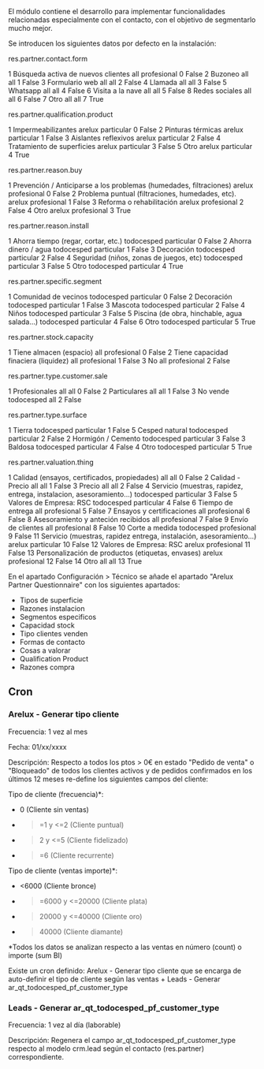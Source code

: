 El módulo contiene el desarrollo para implementar funcionalidades relacionadas especialmente con el contacto, con el objetivo de segmentarlo mucho mejor.

Se introducen los siguientes datos por defecto en la instalación:

res.partner.contact.form

<record id="res_partner_contact_form_data_1" model="res.partner.contact.form">
<field name="id">1</field>
<field name="name">Búsqueda activa de nuevos clientes</field>
<field name="filter_company">all</field>
<field name="filter_ar_qt_customer_type">profesional</field>
<field name="position">0</field>
<field name="other">False</field>
</record>
<record id="res_partner_contact_form_data_2" model="res.partner.contact.form">
<field name="id">2</field>
<field name="name">Buzoneo</field>
<field name="filter_company">all</field>
<field name="filter_ar_qt_customer_type">all</field>
<field name="position">1</field>
<field name="other">False</field>
</record>
<record id="res_partner_contact_form_data_3" model="res.partner.contact.form">
<field name="id">3</field>
<field name="name">Formulario web</field>
<field name="filter_company">all</field>
<field name="filter_ar_qt_customer_type">all</field>
<field name="position">2</field>
<field name="other">False</field>
</record>
<record id="res_partner_contact_form_data_4" model="res.partner.contact.form">
<field name="id">4</field>
<field name="name">Llamada</field>
<field name="filter_company">all</field>
<field name="filter_ar_qt_customer_type">all</field>
<field name="position">3</field>
<field name="other">False</field>
</record>
<record id="res_partner_contact_form_data_5" model="res.partner.contact.form">
<field name="id">5</field>
<field name="name">Whatsapp</field>
<field name="filter_company">all</field>
<field name="filter_ar_qt_customer_type">all</field>
<field name="position">4</field>
<field name="other">False</field>
</record>
<record id="res_partner_contact_form_data_6" model="res.partner.contact.form">
<field name="id">6</field>
<field name="name">Visita a la nave</field>
<field name="filter_company">all</field>
<field name="filter_ar_qt_customer_type">all</field>
<field name="position">5</field>
<field name="other">False</field>
</record>
<record id="res_partner_contact_form_data_8" model="res.partner.contact.form">
<field name="id">8</field>
<field name="name">Redes sociales</field>
<field name="filter_company">all</field>
<field name="filter_ar_qt_customer_type">all</field>
<field name="position">6</field>
<field name="other">False</field>
</record>
<record id="res_partner_contact_form_data_7" model="res.partner.contact.form">
<field name="id">7</field>
<field name="name">Otro</field>
<field name="filter_company">all</field>
<field name="filter_ar_qt_customer_type">all</field>
<field name="position">7</field>
<field name="other">True</field>
</record>
 

res.partner.qualification.product

<record id="res_partner_qualifiction_product_data_1" model="res.partner.qualification.product">
<field name="id">1</field>
<field name="name">Impermeabilizantes</field>
<field name="filter_company">arelux</field>
<field name="filter_ar_qt_customer_type">particular</field>
<field name="position">0</field>
<field name="other">False</field>
</record>
<record id="res_partner_qualifiction_product_data_2" model="res.partner.qualification.product">
<field name="id">2</field>
<field name="name">Pinturas térmicas</field>
<field name="filter_company">arelux</field>
<field name="filter_ar_qt_customer_type">particular</field>
<field name="position">1</field>
<field name="other">False</field>
</record>
<record id="res_partner_qualifiction_product_data_3" model="res.partner.qualification.product">
<field name="id">3</field>
<field name="name">Aislantes reflexivos</field>
<field name="filter_company">arelux</field>
<field name="filter_ar_qt_customer_type">particular</field>
<field name="position">2</field>
<field name="other">False</field>
</record>
<record id="res_partner_qualifiction_product_data_4" model="res.partner.qualification.product">
<field name="id">4</field>
<field name="name">Tratamiento de superficies</field>
<field name="filter_company">arelux</field>
<field name="filter_ar_qt_customer_type">particular</field>
<field name="position">3</field>
<field name="other">False</field>
</record>
<record id="res_partner_qualifiction_product_data_5" model="res.partner.qualification.product">
<field name="id">5</field>
<field name="name">Otro</field>
<field name="filter_company">arelux</field>
<field name="filter_ar_qt_customer_type">particular</field>
<field name="position">4</field>
<field name="other">True</field>
</record>
 

res.partner.reason.buy

<record id="res_partner_reason_buy_1" model="res.partner.reason.buy">
<field name="id">1</field>
<field name="name">Prevención / Anticiparse a los problemas (humedades, filtraciones)</field>
<field name="filter_company">arelux</field>
<field name="filter_ar_qt_customer_type">profesional</field>
<field name="position">0</field>
<field name="other">False</field>
</record>
<record id="res_partner_reason_buy_2" model="res.partner.reason.buy">
<field name="id">2</field>
<field name="name">Problema puntual (filtraciones, humedades, etc).</field>
<field name="filter_company">arelux</field>
<field name="filter_ar_qt_customer_type">profesional</field>
<field name="position">1</field>
<field name="other">False</field>
</record>
<record id="res_partner_reason_buy_3" model="res.partner.reason.buy">
<field name="id">3</field>
<field name="name">Reforma o rehabilitación</field>
<field name="filter_company">arelux</field>
<field name="filter_ar_qt_customer_type">profesional</field>
<field name="position">2</field>
<field name="other">False</field>
</record>
<record id="res_partner_reason_buy_4" model="res.partner.reason.buy">
<field name="id">4</field>
<field name="name">Otro</field>
<field name="filter_company">arelux</field>
<field name="filter_ar_qt_customer_type">profesional</field>
<field name="position">3</field>
<field name="other">True</field>
</record>
 

res.partner.reason.install

<record id="res_partner_reason_install_data_1" model="res.partner.reason.install">
<field name="id">1</field>
<field name="name">Ahorra tiempo (regar, cortar, etc.)</field>
<field name="filter_company">todocesped</field>
<field name="filter_ar_qt_customer_type">particular</field>
<field name="position">0</field>
<field name="other">False</field>
</record>
<record id="res_partner_reason_install_data_2" model="res.partner.reason.install">
<field name="id">2</field>
<field name="name">Ahorra dinero / agua</field>
<field name="filter_company">todocesped</field>
<field name="filter_ar_qt_customer_type">particular</field>
<field name="position">1</field>
<field name="other">False</field>
</record>
<record id="res_partner_reason_install_data_3" model="res.partner.reason.install">
<field name="id">3</field>
<field name="name">Decoración</field>
<field name="filter_company">todocesped</field>
<field name="filter_ar_qt_customer_type">particular</field>
<field name="position">2</field>
<field name="other">False</field>
</record>
<record id="res_partner_reason_install_data_4" model="res.partner.reason.install">
<field name="id">4</field>
<field name="name">Seguridad (niños, zonas de juegos, etc)</field>
<field name="filter_company">todocesped</field>
<field name="filter_ar_qt_customer_type">particular</field>
<field name="position">3</field>
<field name="other">False</field>
</record>
<record id="res_partner_reason_install_data_5" model="res.partner.reason.install">
<field name="id">5</field>
<field name="name">Otro</field>
<field name="filter_company">todocesped</field>
<field name="filter_ar_qt_customer_type">particular</field>
<field name="position">4</field>
<field name="other">True</field>
</record>
 

res.partner.specific.segment

<record id="res_partner_specific_segment_data_1" model="res.partner.specific.segment">
<field name="id">1</field>
<field name="name">Comunidad de vecinos</field>
<field name="filter_company">todocesped</field>
<field name="filter_ar_qt_customer_type">particular</field>
<field name="position">0</field>
<field name="other">False</field>
</record>
<record id="res_partner_specific_segment_data_2" model="res.partner.specific.segment">
<field name="id">2</field>
<field name="name">Decoración</field>
<field name="filter_company">todocesped</field>
<field name="filter_ar_qt_customer_type">particular</field>
<field name="position">1</field>
<field name="other">False</field>
</record>
<record id="res_partner_specific_segment_data_3" model="res.partner.specific.segment">
<field name="id">3</field>
<field name="name">Mascota</field>
<field name="filter_company">todocesped</field>
<field name="filter_ar_qt_customer_type">particular</field>
<field name="position">2</field>
<field name="other">False</field>
</record>
<record id="res_partner_specific_segment_data_4" model="res.partner.specific.segment">
<field name="id">4</field>
<field name="name">Niños</field>
<field name="filter_company">todocesped</field>
<field name="filter_ar_qt_customer_type">particular</field>
<field name="position">3</field>
<field name="other">False</field>
</record>
<record id="res_partner_specific_segment_data_5" model="res.partner.specific.segment">
<field name="id">5</field>
<field name="name">Piscina (de obra, hinchable, agua salada...)</field>
<field name="filter_company">todocesped</field>
<field name="filter_ar_qt_customer_type">particular</field>
<field name="position">4</field>
<field name="other">False</field>
</record>
<record id="res_partner_specific_segment_data_6" model="res.partner.specific.segment">
<field name="id">6</field>
<field name="name">Otro</field>
<field name="filter_company">todocesped</field>
<field name="filter_ar_qt_customer_type">particular</field>
<field name="position">5</field>
<field name="other">True</field>
</record>
 

res.partner.stock.capacity

<record id="res_partner_stock_capacity_data_1" model="res.partner.stock.capacity">
<field name="id">1</field>
<field name="name">Tiene almacen (espacio)</field>
<field name="filter_company">all</field>
<field name="filter_ar_qt_customer_type">profesional</field>
<field name="position">0</field>
<field name="other">False</field>
</record>
<record id="res_partner_stock_capacity_data_2" model="res.partner.stock.capacity">
<field name="id">2</field>
<field name="name">Tiene capacidad finaciera (liquidez)</field>
<field name="filter_company">all</field>
<field name="filter_ar_qt_customer_type">profesional</field>
<field name="position">1</field>
<field name="other">False</field>
</record>
<record id="res_partner_stock_capacity_data_3" model="res.partner.stock.capacity">
<field name="id">3</field>
<field name="name">No</field>
<field name="filter_company">all</field>
<field name="filter_ar_qt_customer_type">profesional</field>
<field name="position">2</field>
<field name="other">False</field>
</record>
 

res.partner.type.customer.sale

<record id="res_partner_type_customer_sale_data_1" model="res.partner.type.customer.sale">
<field name="id">1</field>
<field name="name">Profesionales</field>
<field name="filter_company">all</field>
<field name="filter_ar_qt_customer_type">all</field>
<field name="position">0</field>
<field name="other">False</field>
</record>
<record id="res_partner_type_customer_sale_data_2" model="res.partner.type.customer.sale">
<field name="id">2</field>
<field name="name">Particulares</field>
<field name="filter_company">all</field>
<field name="filter_ar_qt_customer_type">all</field>
<field name="position">1</field>
<field name="other">False</field>
</record>
<record id="res_partner_type_customer_sale_data_3" model="res.partner.type.customer.sale">
<field name="id">3</field>
<field name="name">No vende</field>
<field name="filter_company">todocesped</field>
<field name="filter_ar_qt_customer_type">all</field>
<field name="position">2</field>
<field name="other">False</field>
</record>
 

res.partner.type.surface

<record id="res_partner_type_surface_data_1" model="res.partner.type.surface">
<field name="id">1</field>
<field name="name">Tierra</field>
<field name="filter_company">todocesped</field>
<field name="filter_ar_qt_customer_type">particular</field>
<field name="position">1</field>
<field name="other">False</field>
</record>
<record id="res_partner_type_surface_data_5" model="res.partner.type.surface">
<field name="id">5</field>
<field name="name">Cesped natural</field>
<field name="filter_company">todocesped</field>
<field name="filter_ar_qt_customer_type">particular</field>
<field name="position">2</field>
<field name="other">False</field>
</record>
<record id="res_partner_type_surface_data_2" model="res.partner.type.surface">
<field name="id">2</field>
<field name="name">Hormigón / Cemento</field>
<field name="filter_company">todocesped</field>
<field name="filter_ar_qt_customer_type">particular</field>
<field name="position">3</field>
<field name="other">False</field>
</record>
<record id="res_partner_type_surface_data_3" model="res.partner.type.surface">
<field name="id">3</field>
<field name="name">Baldosa</field>
<field name="filter_company">todocesped</field>
<field name="filter_ar_qt_customer_type">particular</field>
<field name="position">4</field>
<field name="other">False</field>
</record>
<record id="res_partner_type_surface_data_4" model="res.partner.type.surface">
<field name="id">4</field>
<field name="name">Otro</field>
<field name="filter_company">todocesped</field>
<field name="filter_ar_qt_customer_type">particular</field>
<field name="position">5</field>
<field name="other">True</field>
</record>
 

res.partner.valuation.thing

<record id="res_partner_valuation_thing_data_1" model="res.partner.valuation.thing">
<field name="id">1</field>
<field name="name">Calidad (ensayos, certificados, propiedades)</field>
<field name="filter_company">all</field>
<field name="filter_ar_qt_customer_type">all</field>
<field name="position">0</field>
<field name="other">False</field>
</record>
<record id="res_partner_valuation_thing_data_2" model="res.partner.valuation.thing">
<field name="id">2</field>
<field name="name">Calidad - Precio</field>
<field name="filter_company">all</field>
<field name="filter_ar_qt_customer_type">all</field>
<field name="position">1</field>
<field name="other">False</field>
</record>
<record id="res_partner_valuation_thing_data_3" model="res.partner.valuation.thing">
<field name="id">3</field>
<field name="name">Precio</field>
<field name="filter_company">all</field>
<field name="filter_ar_qt_customer_type">all</field>
<field name="position">2</field>
<field name="other">False</field>
</record>
<record id="res_partner_valuation_thing_data_4" model="res.partner.valuation.thing">
<field name="id">4</field>
<field name="name">Servicio (muestras, rapidez, entrega, instalacion, asesoramiento...)</field>
<field name="filter_company">todocesped</field>
<field name="filter_ar_qt_customer_type">particular</field>
<field name="position">3</field>
<field name="other">False</field>
</record>
<record id="res_partner_valuation_thing_data_5" model="res.partner.valuation.thing">
<field name="id">5</field>
<field name="name">Valores de Empresa: RSC</field>
<field name="filter_company">todocesped</field>
<field name="filter_ar_qt_customer_type">particular</field>
<field name="position">4</field>
<field name="other">False</field>
</record>
<record id="res_partner_valuation_thing_data_6" model="res.partner.valuation.thing">
<field name="id">6</field>
<field name="name">Tiempo de entrega</field>
<field name="filter_company">all</field>
<field name="filter_ar_qt_customer_type">profesional</field>
<field name="position">5</field>
<field name="other">False</field>
</record>
<record id="res_partner_valuation_thing_data_7" model="res.partner.valuation.thing">
<field name="id">7</field>
<field name="name">Ensayos y certificaciones</field>
<field name="filter_company">all</field>
<field name="filter_ar_qt_customer_type">profesional</field>
<field name="position">6</field>
<field name="other">False</field>
</record>
<record id="res_partner_valuation_thing_data_8" model="res.partner.valuation.thing">
<field name="id">8</field>
<field name="name">Asesoramiento y anteción recibidos</field>
<field name="filter_company">all</field>
<field name="filter_ar_qt_customer_type">profesional</field>
<field name="position">7</field>
<field name="other">False</field>
</record>
<record id="res_partner_valuation_thing_data_9" model="res.partner.valuation.thing">
<field name="id">9</field>
<field name="name">Envío de clientes</field>
<field name="filter_company">all</field>
<field name="filter_ar_qt_customer_type">profesional</field>
<field name="position">8</field>
<field name="other">False</field>
</record>
<record id="res_partner_valuation_thing_data_10" model="res.partner.valuation.thing">
<field name="id">10</field>
<field name="name">Corte a medida</field>
<field name="filter_company">todocesped</field>
<field name="filter_ar_qt_customer_type">profesional</field>
<field name="position">9</field>
<field name="other">False</field>
</record>
<record id="res_partner_valuation_thing_data_11" model="res.partner.valuation.thing">
<field name="id">11</field>
<field name="name">Servicio (muestras, rapidez entrega, instalación, asesoramiento...)</field>
<field name="filter_company">arelux</field>
<field name="filter_ar_qt_customer_type">particular</field>
<field name="position">10</field>
<field name="other">False</field>
</record>
<record id="res_partner_valuation_thing_data_12" model="res.partner.valuation.thing">
<field name="id">12</field>
<field name="name">Valores de Empresa: RSC</field>
<field name="filter_company">arelux</field>
<field name="filter_ar_qt_customer_type">profesional</field>
<field name="position">11</field>
<field name="other">False</field>
</record>
<record id="res_partner_valuation_thing_data_13" model="res.partner.valuation.thing">
<field name="id">13</field>
<field name="name">Personalización de productos (etiquetas, envases)</field>
<field name="filter_company">arelux</field>
<field name="filter_ar_qt_customer_type">profesional</field>
<field name="position">12</field>
<field name="other">False</field>
</record>
<record id="res_partner_valuation_thing_data_14" model="res.partner.valuation.thing">
<field name="id">14</field>
<field name="name">Otro</field>
<field name="filter_company">all</field>
<field name="filter_ar_qt_customer_type">all</field>
<field name="position">13</field>
<field name="other">True</field>
</record>
 

En el apartado Configuración > Técnico se añade el apartado "Arelux Partner Questionnaire" con los siguientes apartados:

- Tipos de superficie
- Razones instalacion
- Segmentos especificos
- Capacidad stock
- Tipo clientes venden
- Formas de contacto
- Cosas a valorar
- Qualification Product
- Razones compra

## Cron

### Arelux - Generar tipo cliente
Frecuencia: 1 vez al mes

Fecha: 01/xx/xxxx

Descripción: Respecto a todos los ptos > 0€ en estado "Pedido de venta" o "Bloqueado" de todos los clientes activos y de pedidos confirmados en los últimos 12 meses re-define los siguientes campos del cliente:

Tipo de cliente (frecuencia)*:

- 0 (Cliente sin ventas)
- >=1 y <=2 (Cliente puntual)
- >2 y <=5 (Cliente fidelizado)
- >=6 (Cliente recurrente)

Tipo de cliente (ventas importe)*:

- <6000 (Cliente bronce)
- >=6000 y <=20000 (Cliente plata)
- >20000 y <=40000 (Cliente oro)
- >40000 (Cliente diamante)

*Todos los datos se analizan respecto a las ventas en número (count) o importe (sum BI)

Existe un cron definido: Arelux - Generar tipo cliente que se encarga de auto-definir el tipo de cliente según las ventas + Leads - Generar ar_qt_todocesped_pf_customer_type 

### Leads - Generar ar_qt_todocesped_pf_customer_type
Frecuencia: 1 vez al día (laborable)

Descripción: Regenera el campo ar_qt_todocesped_pf_customer_type respecto al modelo crm.lead según el contacto (res.partner) correspondiente.
